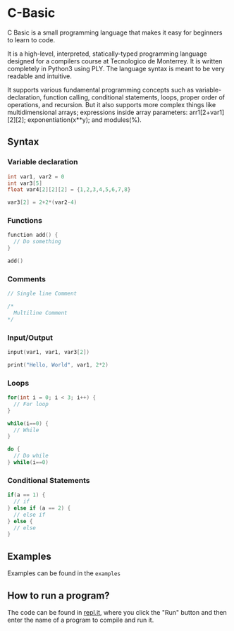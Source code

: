 # C-Basic
C Basic is a small programming language that makes it easy for beginners to learn to code.

It is a high-level, interpreted, statically-typed programming language designed for a compilers course at Tecnologico de Monterrey. It is written completely in Python3 using PLY. The language syntax is meant to be very readable and intuitive.

It supports various fundamental programming concepts such as variable-declaration, function calling, conditional statements, loops, proper order of operations, and recursion. But it also supports more complex things like multidimensional arrays; expressions inside array parameters: arr1[2+var1][2][2]; exponentiation(x**y); and modules(%).

## Syntax

### Variable declaration
```c
int var1, var2 = 0 
int var3[5]
float var4[2][2][2] = {1,2,3,4,5,6,7,8}

var3[2] = 2+2*(var2-4)
```

### Functions
```c
function add() {
  // Do something
}

add()
```

### Comments
```c
// Single line Comment

/*
  Multiline Comment
*/
```

### Input/Output
```c
input(var1, var1, var3[2])

print("Hello, World", var1, 2*2)
```

### Loops
```c
for(int i = 0; i < 3; i++) {
  // For loop
}

while(i==0) {
  // While
}

do {
  // Do while
} while(i==0)
```

### Conditional Statements
```c
if(a == 1) {
  // if
} else if (a == 2) {
  // else if
} else {
  // else
}
```

## Examples
Examples can be found in the `examples` 

## How to run a program?
The code can be found in [repl.it](https://repl.it/@j_diegodiego/C-Basic), where you click the "Run" button and then enter the name of a program to compile and run it.
